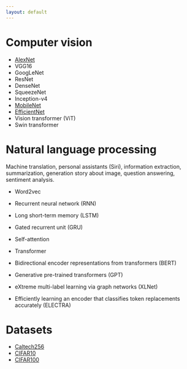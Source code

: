 ```yaml
---
layout: default
---
```


# Computer vision

* [AlexNet](./subsecs/alexnet.md)
* VGG16
* GoogLeNet
* ResNet
* DenseNet
* SqueezeNet
* Inception-v4
* [MobileNet](./subsecs/mobilenet.md)
* [EfficientNet](./subsecs/efficientnet.md)
* Vision transformer (ViT)
* Swin transformer

# Natural language processing
Machine translation, personal assistants (Siri), information extraction, 
summarization, generation story about image, question answering, sentiment analysis.

* Word2vec


* Recurrent neural network (RNN)
* Long short-term memory (LSTM)
* Gated recurrent unit (GRU)


* Self-attention
* Transformer
* Bidirectional encoder representations from transformers (BERT)
* Generative pre-trained transformers (GPT)
* eXtreme multi-label learning via graph networks (XLNet)
* Efficiently learning an encoder that classifies token replacements accurately (ELECTRA)


# Datasets

*   [Caltech256](./subsecs/caltech256.md)
*   [CIFAR10](./subsecs/cifar10.md)
*   [CIFAR100](./subsecs/cifar100.md)